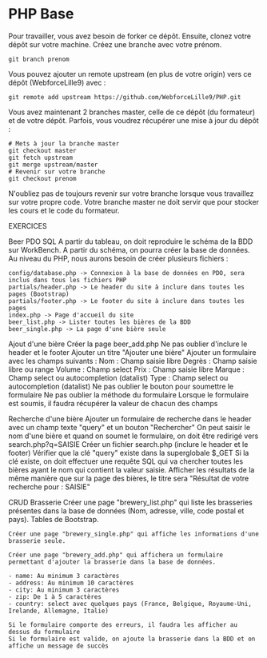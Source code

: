 # PHP Base

Pour travailler, vous avez besoin de forker ce dépôt.
Ensuite, clonez votre dépôt sur votre machine.
Créez une branche avec votre prénom.

```
git branch prenom
```

Vous pouvez ajouter un remote upstream (en plus de votre origin) vers ce dépôt (WebforceLille9) avec :

```
git remote add upstream https://github.com/WebforceLille9/PHP.git
```

Vous avez maintenant 2 branches master, celle de ce dépôt (du formateur) et de votre dépôt.
Parfois, vous voudrez récupérer une mise à jour du dépôt :

```
# Mets à jour la branche master
git checkout master
git fetch upstream
git merge upstream/master
# Revenir sur votre branche
git checkout prenom
```

N'oubliez pas de toujours revenir sur votre branche lorsque vous travaillez sur votre propre code. Votre branche master ne doit servir que pour stocker les cours et le code du formateur.



EXERCICES

Beer PDO SQL
    A partir du tableau, on doit reproduire le schéma de la BDD sur WorkBench.
    A partir du schéma, on pourra créer la base de données.
    Au niveau du PHP, nous aurons besoin de créer plusieurs fichiers :

    config/database.php -> Connexion à la base de données en PDO, sera inclus dans tous les fichiers PHP
    partials/header.php -> Le header du site à inclure dans toutes les pages (Bootstrap)
    partials/footer.php -> Le footer du site à inclure dans toutes les pages
    index.php -> Page d'accueil du site
    beer_list.php -> Lister toutes les bières de la BDD
    beer_single.php -> La page d'une bière seule

Ajout d'une bière
    Créer la page beer_add.php
    Ne pas oublier d'inclure le header et le footer
    Ajouter un titre "Ajouter une bière"
    Ajouter un formulaire avec les champs suivants :
    Nom : Champ saisie libre
    Degrès : Champ saisie libre ou range
    Volume : Champ select
    Prix : Champ saisie libre
    Marque : Champ select ou autocompletion (datalist)
    Type : Champ select ou autocompletion (datalist)
    Ne pas oublier le bouton pour soumettre le formulaire
    Ne pas oublier la méthode du formulaire
    Lorsque le formulaire est soumis, il faudra récupérer la valeur de chacun des champs

Recherche d'une bière
    Ajouter un formulaire de recherche dans le header avec un champ texte "query" et un bouton "Rechercher"
    On peut saisir le nom d'une bière et quand on soumet le formulaire, on doit être redirigé vers search.php?q=SAISIE
    Créer un fichier search.php (inclure le header et le footer)
    Vérifier que la clé "query" existe dans la superglobale $_GET
    Si la clé existe, on doit effectuer une requête SQL qui va chercher toutes les bières ayant le nom qui contient la valeur saisie.
    Afficher les résultats de la même manière que sur la page des bières, le titre sera "Résultat de votre recherche pour : SAISIE"

CRUD Brasserie
    Créer une page "brewery_list.php" qui liste les brasseries présentes dans la base de données (Nom, adresse, ville, code postal et pays). Tables de Bootstrap.
    
    Créer une page "brewery_single.php" qui affiche les informations d'une brasserie seule.
    
    Créer une page "brewery_add.php" qui affichera un formulaire permettant d'ajouter la brasserie dans la base de données.
    
    - name: Au minimum 3 caractères
    - address: Au minimum 10 caractères
    - city: Au minimum 3 caractères
    - zip: De 1 à 5 caractères
    - country: select avec quelques pays (France, Belgique, Royaume-Uni, Irelande, Allemagne, Italie)
    
    Si le formulaire comporte des erreurs, il faudra les afficher au dessus du formulaire
    Si le formulaire est valide, on ajoute la brasserie dans la BDD et on affiche un message de succès
